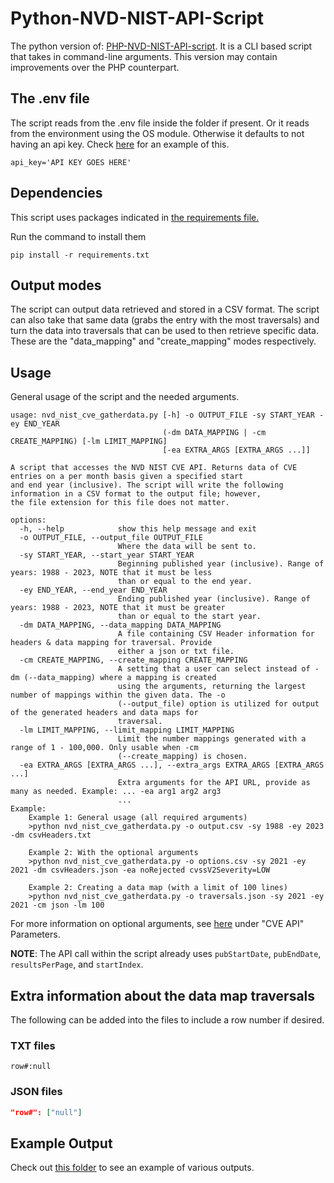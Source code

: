 # Python-NVD-NIST-API-Script
The python version of: [PHP-NVD-NIST-API-script](https://github.com/adiazsoriano/PHP-NVD-NIST-API-script). It is a CLI based script that takes in command-line arguments. This version may contain improvements over the PHP counterpart.

## The .env file
The script reads from the .env file inside the folder if present. Or it reads from the environment using the OS module. Otherwise it defaults to not having an api key. Check [here](.env) for an example of this.
```dotenv
api_key='API KEY GOES HERE'
```

## Dependencies
This script uses packages indicated in [the requirements file.](requirements.txt)

Run the command to install them
```shell
pip install -r requirements.txt
```

## Output modes
The script can output data retrieved and stored in a CSV format. The script can also take that same data (grabs the entry with the most traversals) and turn the data into traversals that can be used to then retrieve specific data. These are the "data_mapping" and "create_mapping" modes respectively. 

## Usage
General usage of the script and the needed arguments.
```
usage: nvd_nist_cve_gatherdata.py [-h] -o OUTPUT_FILE -sy START_YEAR -ey END_YEAR
                                  (-dm DATA_MAPPING | -cm CREATE_MAPPING) [-lm LIMIT_MAPPING]
                                  [-ea EXTRA_ARGS [EXTRA_ARGS ...]]

A script that accesses the NVD NIST CVE API. Returns data of CVE entries on a per month basis given a specified start
and end year (inclusive). The script will write the following information in a CSV format to the output file; however,
the file extension for this file does not matter.

options:
  -h, --help            show this help message and exit
  -o OUTPUT_FILE, --output_file OUTPUT_FILE
                        Where the data will be sent to.
  -sy START_YEAR, --start_year START_YEAR
                        Beginning published year (inclusive). Range of years: 1988 - 2023, NOTE that it must be less
                        than or equal to the end year.
  -ey END_YEAR, --end_year END_YEAR
                        Ending published year (inclusive). Range of years: 1988 - 2023, NOTE that it must be greater
                        than or equal to the start year.
  -dm DATA_MAPPING, --data_mapping DATA_MAPPING
                        A file containing CSV Header information for headers & data mapping for traversal. Provide
                        either a json or txt file.
  -cm CREATE_MAPPING, --create_mapping CREATE_MAPPING
                        A setting that a user can select instead of -dm (--data_mapping) where a mapping is created
                        using the arguments, returning the largest number of mappings within the given data. The -o
                        (--output_file) option is utilized for output of the generated headers and data maps for
                        traversal.
  -lm LIMIT_MAPPING, --limit_mapping LIMIT_MAPPING
                        Limit the number mappings generated with a range of 1 - 100,000. Only usable when -cm
                        (--create_mapping) is chosen.
  -ea EXTRA_ARGS [EXTRA_ARGS ...], --extra_args EXTRA_ARGS [EXTRA_ARGS ...]
                        Extra arguments for the API URL, provide as many as needed. Example: ... -ea arg1 arg2 arg3
                        ...
Example:
    Example 1: General usage (all required arguments)
    >python nvd_nist_cve_gatherdata.py -o output.csv -sy 1988 -ey 2023 -dm csvHeaders.txt

    Example 2: With the optional arguments
    >python nvd_nist_cve_gatherdata.py -o options.csv -sy 2021 -ey 2021 -dm csvHeaders.json -ea noRejected cvssV2Severity=LOW

    Example 2: Creating a data map (with a limit of 100 lines)
    >python nvd_nist_cve_gatherdata.py -o traversals.json -sy 2021 -ey 2021 -cm json -lm 100
```
For more information on optional arguments, see [here](https://nvd.nist.gov/developers/vulnerabilities) under "CVE API" Parameters.

**NOTE**: The API call within the script already uses `pubStartDate`, `pubEndDate`, `resultsPerPage`, and `startIndex`.

## Extra information about the data map traversals
The following can be added into the files to include a row number if desired.
### TXT files
```
row#:null
```
### JSON files
```json
"row#": ["null"]
```

## Example Output
Check out [this folder](example_output/) to see an example of various outputs.